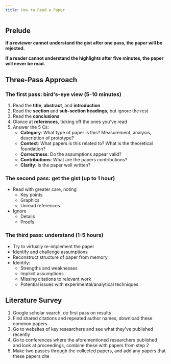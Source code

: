 ```yaml
---
title: How to Read a Paper
---
```


## Prelude

**If a reviewer cannot understand the gist after one pass, the paper will be rejected.**

**If a reader cannot understand the highlights after five minutes, the paper will never be read.**

## Three-Pass Approach

### The first pass: bird's-eye view (5-10 minutes)

1. Read the **title**, **abstract**, and **introduction**
1. Read the **section** and **sub-section headings**, but ignore the rest
1. Read the **conclusions**
1. Glance at **references**, ticking off the ones you've read
1. Answer the 5 Cs:
   - **Category**: What type of paper is this? Measurement, analysis, description of prototype?
   - **Context**: What papers is this related to? What is the theoretical foundation?
   - **Correctness**: Do the assumptions appear valid?
   - **Contributions**: What are the papers contributions?
   - **Clarity**: Is the paper well written?

### The second pass: get the gist (up to 1 hour)

- Read with greater care, noting
  - Key points
  - Graphics
  - Unread references
- Ignore
  - Details
  - Proofs

### The third pass: understand (1-5 hours)

- Try to virtually re-implement the paper
- Identify and challenge assumptions
- Reconstruct structure of paper from memory
- Identify:
  - Strengths and weaknesses
  - Implicit assumptions
  - Missing citations to relevant work
  - Potential issues with experimental/analytical techniques

## Literature Survey

1. Google scholar search, do first pass on results
1. Find shared citations and repeated author names, download these common papers
1. Go to websites of key researchers and see what they've published recently
1. Go to conferences where the aforementioned researchers published and look at proceedings, combine these with papers from step 2
1. Make two passes through the collected papers, and add any papers that these papers cite
